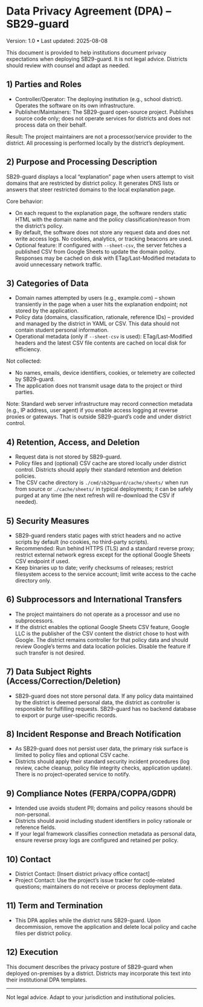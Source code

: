 # Data Privacy Agreement (DPA) – SB29-guard

Version: 1.0 • Last updated: 2025-08-08

This document is provided to help institutions document privacy expectations when deploying SB29-guard. It is not legal advice. Districts should review with counsel and adapt as needed.

## 1) Parties and Roles
- Controller/Operator: The deploying institution (e.g., school district). Operates the software on its own infrastructure.
- Publisher/Maintainers: The SB29-guard open-source project. Publishes source code only; does not operate services for districts and does not process data on their behalf.

Result: The project maintainers are not a processor/service provider to the district. All processing is performed locally by the district’s deployment.

## 2) Purpose and Processing Description
SB29-guard displays a local “explanation” page when users attempt to visit domains that are restricted by district policy. It generates DNS lists or answers that steer restricted domains to the local explanation page.

Core behavior:
- On each request to the explanation page, the software renders static HTML with the domain name and the policy classification/reason from the district’s policy.
- By default, the software does not store any request data and does not write access logs. No cookies, analytics, or tracking beacons are used.
- Optional feature: If configured with `--sheet-csv`, the server fetches a published CSV from Google Sheets to update the domain policy. Responses may be cached on disk with ETag/Last-Modified metadata to avoid unnecessary network traffic.

## 3) Categories of Data
- Domain names attempted by users (e.g., example.com) – shown transiently in the page when a user hits the explanation endpoint; not stored by the application.
- Policy data (domains, classification, rationale, reference IDs) – provided and managed by the district in YAML or CSV. This data should not contain student personal information.
- Operational metadata (only if `--sheet-csv` is used): ETag/Last-Modified headers and the latest CSV file contents are cached on local disk for efficiency.

Not collected:
- No names, emails, device identifiers, cookies, or telemetry are collected by SB29-guard.
- The application does not transmit usage data to the project or third parties.

Note: Standard web server infrastructure may record connection metadata (e.g., IP address, user agent) if you enable access logging at reverse proxies or gateways. That is outside SB29-guard’s code and under district control.

## 4) Retention, Access, and Deletion
- Request data is not stored by SB29-guard.
- Policy files and (optional) CSV cache are stored locally under district control. Districts should apply their standard retention and deletion policies.
- The CSV cache directory is `./cmd/sb29guard/cache/sheets/` when run from source or `./cache/sheets/` in typical deployments; it can be safely purged at any time (the next refresh will re-download the CSV if needed).

## 5) Security Measures
- SB29-guard renders static pages with strict headers and no active scripts by default (no cookies, no third-party scripts).
- Recommended: Run behind HTTPS (TLS) and a standard reverse proxy; restrict external network egress except for the optional Google Sheets CSV endpoint if used.
- Keep binaries up to date; verify checksums of releases; restrict filesystem access to the service account; limit write access to the cache directory only.

## 6) Subprocessors and International Transfers
- The project maintainers do not operate as a processor and use no subprocessors.
- If the district enables the optional Google Sheets CSV feature, Google LLC is the publisher of the CSV content the district chose to host with Google. The district remains controller for that policy data and should review Google’s terms and data location policies. Disable the feature if such transfer is not desired.

## 7) Data Subject Rights (Access/Correction/Deletion)
- SB29-guard does not store personal data. If any policy data maintained by the district is deemed personal data, the district as controller is responsible for fulfilling requests. SB29-guard has no backend database to export or purge user-specific records.

## 8) Incident Response and Breach Notification
- As SB29-guard does not persist user data, the primary risk surface is limited to policy files and optional CSV cache.
- Districts should apply their standard security incident procedures (log review, cache cleanup, policy file integrity checks, application update). There is no project-operated service to notify.

## 9) Compliance Notes (FERPA/COPPA/GDPR)
- Intended use avoids student PII; domains and policy reasons should be non-personal.
- Districts should avoid including student identifiers in policy rationale or reference fields.
- If your legal framework classifies connection metadata as personal data, ensure reverse proxy logs are configured and retained per policy.

## 10) Contact
- District Contact: [Insert district privacy office contact]
- Project Contact: Use the project’s issue tracker for code-related questions; maintainers do not receive or process deployment data.

## 11) Term and Termination
- This DPA applies while the district runs SB29-guard. Upon decommission, remove the application and delete local policy and cache files per district policy.

## 12) Execution
This document describes the privacy posture of SB29-guard when deployed on-premises by a district. Districts may incorporate this text into their institutional DPA templates.

---
Not legal advice. Adapt to your jurisdiction and institutional policies.
